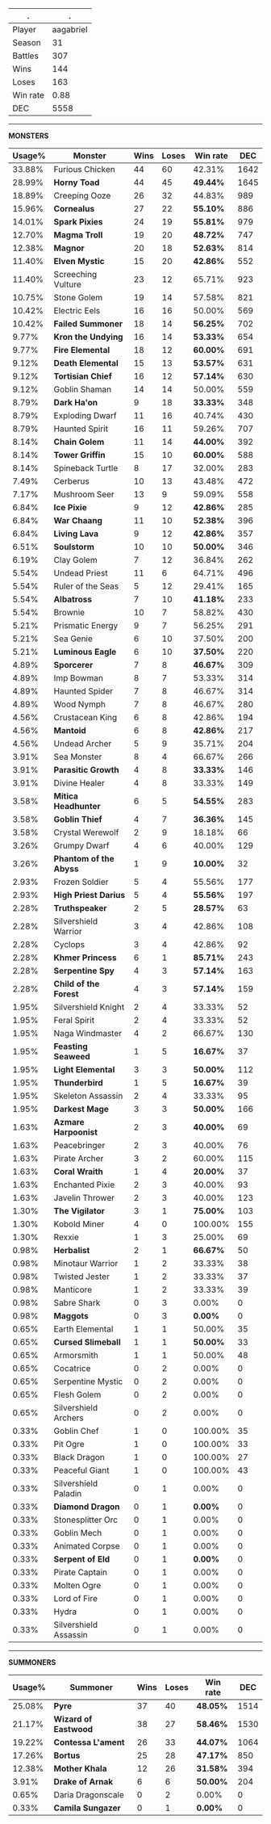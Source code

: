 .|.
|-|-
Player|aagabriel
Season|31
Battles|307
Wins|144
Loses|163
Win rate|0.88
DEC|5558

---
**MONSTERS**

Usage%|Monster|Wins|Loses|Win rate|DEC|
-|-|-|-|-|-|
33.88%|Furious Chicken|44|60|42.31%|1642|
28.99%|**Horny Toad**|44|45|**49.44%**|1645|
18.89%|Creeping Ooze|26|32|44.83%|989|
15.96%|**Cornealus**|27|22|**55.10%**|886|
14.01%|**Spark Pixies**|24|19|**55.81%**|979|
12.70%|**Magma Troll**|19|20|**48.72%**|747|
12.38%|**Magnor**|20|18|**52.63%**|814|
11.40%|**Elven Mystic**|15|20|**42.86%**|552|
11.40%|Screeching Vulture|23|12|65.71%|923|
10.75%|Stone Golem|19|14|57.58%|821|
10.42%|Electric Eels|16|16|50.00%|569|
10.42%|**Failed Summoner**|18|14|**56.25%**|702|
9.77%|**Kron the Undying**|16|14|**53.33%**|654|
9.77%|**Fire Elemental**|18|12|**60.00%**|691|
9.12%|**Death Elemental**|15|13|**53.57%**|631|
9.12%|**Tortisian Chief**|16|12|**57.14%**|630|
9.12%|Goblin Shaman|14|14|50.00%|559|
8.79%|**Dark Ha'on**|9|18|**33.33%**|348|
8.79%|Exploding Dwarf|11|16|40.74%|430|
8.79%|Haunted Spirit|16|11|59.26%|707|
8.14%|**Chain Golem**|11|14|**44.00%**|392|
8.14%|**Tower Griffin**|15|10|**60.00%**|588|
8.14%|Spineback Turtle|8|17|32.00%|283|
7.49%|Cerberus|10|13|43.48%|472|
7.17%|Mushroom Seer|13|9|59.09%|558|
6.84%|**Ice Pixie**|9|12|**42.86%**|285|
6.84%|**War Chaang**|11|10|**52.38%**|396|
6.84%|**Living Lava**|9|12|**42.86%**|357|
6.51%|**Soulstorm**|10|10|**50.00%**|346|
6.19%|Clay Golem|7|12|36.84%|262|
5.54%|Undead Priest|11|6|64.71%|496|
5.54%|Ruler of the Seas|5|12|29.41%|165|
5.54%|**Albatross**|7|10|**41.18%**|233|
5.54%|Brownie|10|7|58.82%|430|
5.21%|Prismatic Energy|9|7|56.25%|291|
5.21%|Sea Genie|6|10|37.50%|200|
5.21%|**Luminous Eagle**|6|10|**37.50%**|220|
4.89%|**Sporcerer**|7|8|**46.67%**|309|
4.89%|Imp Bowman|8|7|53.33%|314|
4.89%|Haunted Spider|7|8|46.67%|314|
4.89%|Wood Nymph|7|8|46.67%|280|
4.56%|Crustacean King|6|8|42.86%|194|
4.56%|**Mantoid**|6|8|**42.86%**|217|
4.56%|Undead Archer|5|9|35.71%|204|
3.91%|Sea Monster|8|4|66.67%|266|
3.91%|**Parasitic Growth**|4|8|**33.33%**|146|
3.91%|Divine Healer|4|8|33.33%|149|
3.58%|**Mitica Headhunter**|6|5|**54.55%**|283|
3.58%|**Goblin Thief**|4|7|**36.36%**|145|
3.58%|Crystal Werewolf|2|9|18.18%|66|
3.26%|Grumpy Dwarf|4|6|40.00%|129|
3.26%|**Phantom of the Abyss**|1|9|**10.00%**|32|
2.93%|Frozen Soldier|5|4|55.56%|177|
2.93%|**High Priest Darius**|5|4|**55.56%**|197|
2.28%|**Truthspeaker**|2|5|**28.57%**|63|
2.28%|Silvershield Warrior|3|4|42.86%|108|
2.28%|Cyclops|3|4|42.86%|92|
2.28%|**Khmer Princess**|6|1|**85.71%**|243|
2.28%|**Serpentine Spy**|4|3|**57.14%**|163|
2.28%|**Child of the Forest**|4|3|**57.14%**|159|
1.95%|Silvershield Knight|2|4|33.33%|52|
1.95%|Feral Spirit|2|4|33.33%|52|
1.95%|Naga Windmaster|4|2|66.67%|130|
1.95%|**Feasting Seaweed**|1|5|**16.67%**|37|
1.95%|**Light Elemental**|3|3|**50.00%**|112|
1.95%|**Thunderbird**|1|5|**16.67%**|39|
1.95%|Skeleton Assassin|2|4|33.33%|95|
1.95%|**Darkest Mage**|3|3|**50.00%**|166|
1.63%|**Azmare Harpoonist**|2|3|**40.00%**|69|
1.63%|Peacebringer|2|3|40.00%|76|
1.63%|Pirate Archer|3|2|60.00%|115|
1.63%|**Coral Wraith**|1|4|**20.00%**|37|
1.63%|Enchanted Pixie|2|3|40.00%|93|
1.63%|Javelin Thrower|2|3|40.00%|123|
1.30%|**The Vigilator**|3|1|**75.00%**|103|
1.30%|Kobold Miner|4|0|100.00%|155|
1.30%|Rexxie|1|3|25.00%|69|
0.98%|**Herbalist**|2|1|**66.67%**|50|
0.98%|Minotaur Warrior|1|2|33.33%|38|
0.98%|Twisted Jester|1|2|33.33%|37|
0.98%|Manticore|1|2|33.33%|39|
0.98%|Sabre Shark|0|3|0.00%|0|
0.98%|**Maggots**|0|3|**0.00%**|0|
0.65%|Earth Elemental|1|1|50.00%|35|
0.65%|**Cursed Slimeball**|1|1|**50.00%**|33|
0.65%|Armorsmith|1|1|50.00%|48|
0.65%|Cocatrice|0|2|0.00%|0|
0.65%|Serpentine Mystic|0|2|0.00%|0|
0.65%|Flesh Golem|0|2|0.00%|0|
0.65%|Silvershield Archers|0|2|0.00%|0|
0.33%|Goblin Chef|1|0|100.00%|35|
0.33%|Pit Ogre|1|0|100.00%|33|
0.33%|Black Dragon|1|0|100.00%|27|
0.33%|Peaceful Giant|1|0|100.00%|43|
0.33%|Silvershield Paladin|0|1|0.00%|0|
0.33%|**Diamond Dragon**|0|1|**0.00%**|0|
0.33%|Stonesplitter Orc|0|1|0.00%|0|
0.33%|Goblin Mech|0|1|0.00%|0|
0.33%|Animated Corpse|0|1|0.00%|0|
0.33%|**Serpent of Eld**|0|1|**0.00%**|0|
0.33%|Pirate Captain|0|1|0.00%|0|
0.33%|Molten Ogre|0|1|0.00%|0|
0.33%|Lord of Fire|0|1|0.00%|0|
0.33%|Hydra|0|1|0.00%|0|
0.33%|Silvershield Assassin|0|1|0.00%|0|

---
**SUMMONERS**

Usage%|Summoner|Wins|Loses|Win rate|DEC|
-|-|-|-|-|-|
25.08%|**Pyre**|37|40|**48.05%**|1514|
21.17%|**Wizard of Eastwood**|38|27|**58.46%**|1530|
19.22%|**Contessa L'ament**|26|33|**44.07%**|1064|
17.26%|**Bortus**|25|28|**47.17%**|850|
12.38%|**Mother Khala**|12|26|**31.58%**|394|
3.91%|**Drake of Arnak**|6|6|**50.00%**|204|
0.65%|Daria Dragonscale|0|2|0.00%|0|
0.33%|**Camila Sungazer**|0|1|**0.00%**|0|
